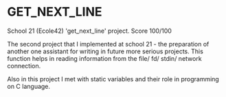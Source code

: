 # GET_NEXT_LINE

School 21 (Ecole42) 'get_next_line' project. Score 100/100

The second project that I implemented at school 21 - the preparation of another one assistant for writing in future more serious projects.
This function helps in reading information from the file/ fd/ stdin/ network connection.

Also in this project I met with static variables and their role in programming on C language.
